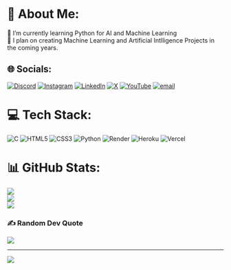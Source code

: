 # 💫 About Me:
🔭 I’m currently learning Python for AI and Machine Learning<br>💬 I plan on creating Machine Learning and Artificial Intlligence Projects in the coming years.<br>


## 🌐 Socials:
[![Discord](https://img.shields.io/badge/Discord-%237289DA.svg?logo=discord&logoColor=white)](https://discord.gg/rZNeAWhwht) [![Instagram](https://img.shields.io/badge/Instagram-%23E4405F.svg?logo=Instagram&logoColor=white)](https://instagram.com/fiardiaa) [![LinkedIn](https://img.shields.io/badge/LinkedIn-%230077B5.svg?logo=linkedin&logoColor=white)](https://linkedin.com/in/saaem-faridi-0b565b33b/) [![X](https://img.shields.io/badge/X-black.svg?logo=X&logoColor=white)](https://x.com/saaemfaridi) [![YouTube](https://img.shields.io/badge/YouTube-%23FF0000.svg?logo=YouTube&logoColor=white)](https://youtube.com/@Fiardia) [![email](https://img.shields.io/badge/Email-D14836?logo=gmail&logoColor=white)](mailto:officialsaaem@gmail.com) 

# 💻 Tech Stack:
![C](https://img.shields.io/badge/c-%2300599C.svg?style=for-the-badge&logo=c&logoColor=white) ![HTML5](https://img.shields.io/badge/html5-%23E34F26.svg?style=for-the-badge&logo=html5&logoColor=white) ![CSS3](https://img.shields.io/badge/css3-%231572B6.svg?style=for-the-badge&logo=css3&logoColor=white) ![Python](https://img.shields.io/badge/python-3670A0?style=for-the-badge&logo=python&logoColor=ffdd54) ![Render](https://img.shields.io/badge/Render-%46E3B7.svg?style=for-the-badge&logo=render&logoColor=white) ![Heroku](https://img.shields.io/badge/heroku-%23430098.svg?style=for-the-badge&logo=heroku&logoColor=white) ![Vercel](https://img.shields.io/badge/vercel-%23000000.svg?style=for-the-badge&logo=vercel&logoColor=white)
# 📊 GitHub Stats:
![](https://github-readme-stats.vercel.app/api?username=saaemfaridi&theme=dark&hide_border=false&include_all_commits=true&count_private=false)<br/>
![](https://nirzak-streak-stats.vercel.app/?user=saaemfaridi&theme=dark&hide_border=false)<br/>
![](https://github-readme-stats.vercel.app/api/top-langs/?username=saaemfaridi&theme=dark&hide_border=false&include_all_commits=true&count_private=false&layout=compact)

### ✍️ Random Dev Quote
![](https://quotes-github-readme.vercel.app/api?type=vetical&theme=dark)

---
[![](https://visitcount.itsvg.in/api?id=saaemfaridi&icon=0&color=0)](https://visitcount.itsvg.in)
